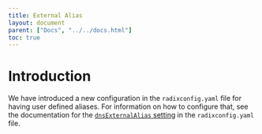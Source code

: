 ```yaml
---
title: External Alias
layout: document
parent: ["Docs", "../../docs.html"]
toc: true
---
```


# Introduction

We have introduced a new configuration in the `radixconfig.yaml` file for having user defined aliases. For information on how to configure that, see the documentation for the [`dnsExternalAlias` setting](../reference-radix-config/#dnsExternalAlias) in the `radixconfig.yaml` file.
